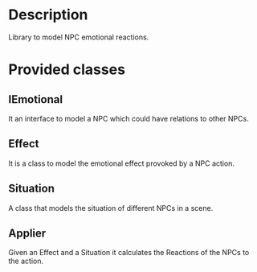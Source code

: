 # Description
Library to model NPC emotional reactions.

# Provided classes

## IEmotional
It an interface to model a NPC which could have relations to other NPCs.

## Effect
It is a class to model the emotional effect provoked by a NPC action.

## Situation
A class that models the situation of different NPCs in a scene.

## Applier
Given an Effect and a Situation it calculates the Reactions of the NPCs to the action.